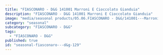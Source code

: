 ```yaml
---
title: "FIASCONARO - D&G 141001 Marroni E Cioccolato Gianduia"
description: "FIASCONARO - D&G 141001 Marroni E Cioccolato Gianduia"
image: "media/seasonal products/05.06.FIASCONARO - D&G/141001---Marroni-e-Cioccolato-Gianduia.jpg"
category: "seasonal"
subcategory: "FIASCONARO - D&G"
tags:
  - "FIASCONARO - D&G"
published: true
id: "seasonal-fiasconaro---d&g-129"
---
```

